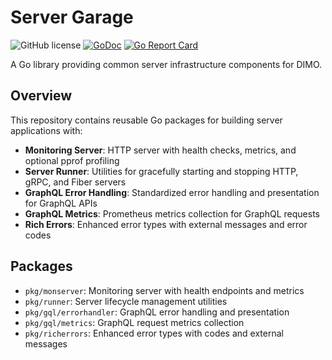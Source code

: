 # Server Garage

![GitHub license](https://img.shields.io/badge/license-Apache%202.0-blue.svg)
[![GoDoc](https://godoc.org/github.com/DIMO-Network/server-garage?status.svg)](https://godoc.org/github.com/DIMO-Network/server-garage)
[![Go Report Card](https://goreportcard.com/badge/github.com/DIMO-Network/server-garage)](https://goreportcard.com/report/github.com/DIMO-Network/server-garage)

A Go library providing common server infrastructure components for DIMO.

## Overview

This repository contains reusable Go packages for building server applications with:

- **Monitoring Server**: HTTP server with health checks, metrics, and optional pprof profiling
- **Server Runner**: Utilities for gracefully starting and stopping HTTP, gRPC, and Fiber servers
- **GraphQL Error Handling**: Standardized error handling and presentation for GraphQL APIs
- **GraphQL Metrics**: Prometheus metrics collection for GraphQL requests
- **Rich Errors**: Enhanced error types with external messages and error codes

## Packages

- `pkg/monserver`: Monitoring server with health endpoints and metrics
- `pkg/runner`: Server lifecycle management utilities
- `pkg/gql/errorhandler`: GraphQL error handling and presentation
- `pkg/gql/metrics`: GraphQL request metrics collection
- `pkg/richerrors`: Enhanced error types with codes and external messages
